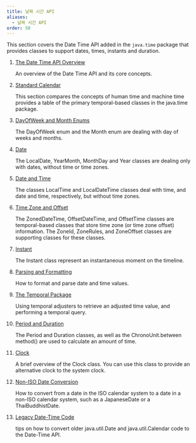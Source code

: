 ```yaml
---
title: 날짜 시간 API
aliases:
  - 날짜 시간 API
order: 50
---
```

This section covers the Date Time API added in the `java.time` package that provides classes to support dates, times, instants and duration.

  

1. [The Date Time API Overview](https://dev.java/learn/date-time/intro/)  
    
    An overview of the Date Time API and its core concepts.
    
2. [Standard Calendar](https://dev.java/learn/date-time/standard-calendar/)  
    
    This section compares the concepts of human time and machine time provides a table of the primary temporal-based classes in the java.time package.
    
3. [DayOfWeek and Month Enums](https://dev.java/learn/date-time/dayofweek-month/)  
    
    The DayOfWeek enum and the Month enum are dealing with day of weeks and months.
    
4. [Date](https://dev.java/learn/date-time/date/)  
    
    The LocalDate, YearMonth, MonthDay and Year classes are dealing only with dates, without time or time zones.
    
5. [Date and Time](https://dev.java/learn/date-time/local-time/)  
    
    The classes LocalTime and LocalDateTime classes deal with time, and date and time, respectively, but without time zones.
    
6. [Time Zone and Offset](https://dev.java/learn/date-time/zoneid-zone-offset/)  
    
    The ZonedDateTime, OffsetDateTime, and OffsetTime classes are temporal-based classes that store time zone (or time zone offset) information. The ZoneId, ZoneRules, and ZoneOffset classes are supporting classes for these classes.
    
7. [Instant](https://dev.java/learn/date-time/instant/)  
    
    The Instant class represent an instantaneous moment on the timeline.
    
8. [Parsing and Formatting](https://dev.java/learn/date-time/parsing-formatting/)  
    
    How to format and parse date and time values.
    
9. [The Temporal Package](https://dev.java/learn/date-time/temporal/)  
    
    Using temporal adjusters to retrieve an adjusted time value, and performing a temporal query.
    
10. [Period and Duration](https://dev.java/learn/date-time/period-duration/)  
    
    The Period and Duration classes, as well as the ChronoUnit.between method() are used to calculate an amount of time.
    
11. [Clock](https://dev.java/learn/date-time/clock/)  
    
    A brief overview of the Clock class. You can use this class to provide an alternative clock to the system clock.
    
12. [Non-ISO Date Conversion](https://dev.java/learn/date-time/non-iso-conversion/)  
    
    How to convert from a date in the ISO calendar system to a date in a non-ISO calendar system, such as a JapaneseDate or a ThaiBuddhistDate.
    
13. [Legacy Date-Time Code](https://dev.java/learn/date-time/legacy-code/)  
    
    tips on how to convert older java.util.Date and java.util.Calendar code to the Date-Time API.